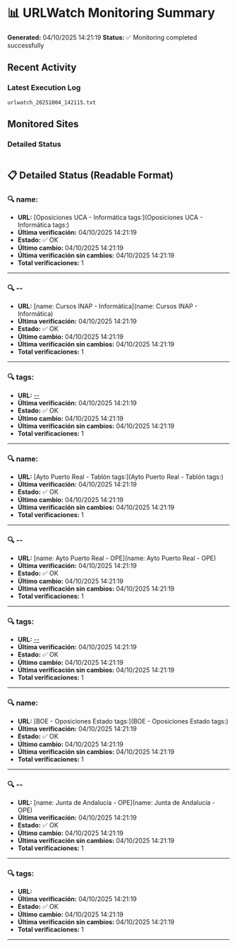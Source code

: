 # 📊 URLWatch Monitoring Summary

**Generated:** 04/10/2025 14:21:19
**Status:** ✅ Monitoring completed successfully

## Recent Activity

### Latest Execution Log
`urlwatch_20251004_142115.txt`

## Monitored Sites

### Detailed Status
```
```

## 📋 Detailed Status (Readable Format)

### 🔍 name:

- **URL:** [Oposiciones UCA - Informática	tags:](Oposiciones UCA - Informática	tags:)
- **Última verificación:** 04/10/2025 14:21:19
- **Estado:** ✅ OK
- **Último cambio:** 04/10/2025 14:21:19
- **Última verificación sin cambios:** 04/10/2025 14:21:19
- **Total verificaciones:** 1

---

### 🔍 --

- **URL:** [name: Cursos INAP - Informática](name: Cursos INAP - Informática)
- **Última verificación:** 04/10/2025 14:21:19
- **Estado:** ✅ OK
- **Último cambio:** 04/10/2025 14:21:19
- **Última verificación sin cambios:** 04/10/2025 14:21:19
- **Total verificaciones:** 1

---

### 🔍 tags:

- **URL:** [--](--)
- **Última verificación:** 04/10/2025 14:21:19
- **Estado:** ✅ OK
- **Último cambio:** 04/10/2025 14:21:19
- **Última verificación sin cambios:** 04/10/2025 14:21:19
- **Total verificaciones:** 1

---

### 🔍 name:

- **URL:** [Ayto Puerto Real - Tablón	tags:](Ayto Puerto Real - Tablón	tags:)
- **Última verificación:** 04/10/2025 14:21:19
- **Estado:** ✅ OK
- **Último cambio:** 04/10/2025 14:21:19
- **Última verificación sin cambios:** 04/10/2025 14:21:19
- **Total verificaciones:** 1

---

### 🔍 --

- **URL:** [name: Ayto Puerto Real - OPE](name: Ayto Puerto Real - OPE)
- **Última verificación:** 04/10/2025 14:21:19
- **Estado:** ✅ OK
- **Último cambio:** 04/10/2025 14:21:19
- **Última verificación sin cambios:** 04/10/2025 14:21:19
- **Total verificaciones:** 1

---

### 🔍 tags:

- **URL:** [--](--)
- **Última verificación:** 04/10/2025 14:21:19
- **Estado:** ✅ OK
- **Último cambio:** 04/10/2025 14:21:19
- **Última verificación sin cambios:** 04/10/2025 14:21:19
- **Total verificaciones:** 1

---

### 🔍 name:

- **URL:** [BOE - Oposiciones Estado	tags:](BOE - Oposiciones Estado	tags:)
- **Última verificación:** 04/10/2025 14:21:19
- **Estado:** ✅ OK
- **Último cambio:** 04/10/2025 14:21:19
- **Última verificación sin cambios:** 04/10/2025 14:21:19
- **Total verificaciones:** 1

---

### 🔍 --

- **URL:** [name: Junta de Andalucía - OPE](name: Junta de Andalucía - OPE)
- **Última verificación:** 04/10/2025 14:21:19
- **Estado:** ✅ OK
- **Último cambio:** 04/10/2025 14:21:19
- **Última verificación sin cambios:** 04/10/2025 14:21:19
- **Total verificaciones:** 1

---

### 🔍 tags:

- **URL:** []()
- **Última verificación:** 04/10/2025 14:21:19
- **Estado:** ✅ OK
- **Último cambio:** 04/10/2025 14:21:19
- **Última verificación sin cambios:** 04/10/2025 14:21:19
- **Total verificaciones:** 1

---

